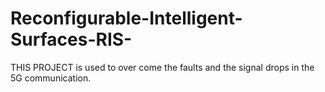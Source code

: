 # Reconfigurable-Intelligent-Surfaces-RIS-
THIS PROJECT is used to over come the faults and the signal drops in the 5G  communication.
